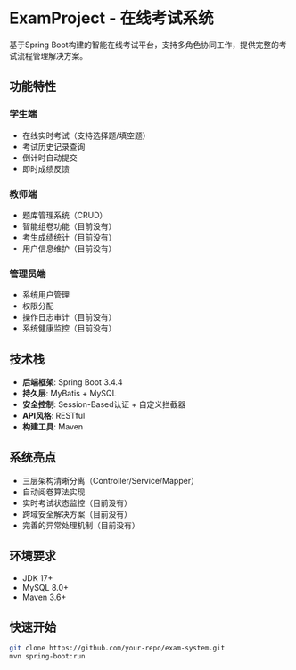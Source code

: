 # ExamProject - 在线考试系统

基于Spring Boot构建的智能在线考试平台，支持多角色协同工作，提供完整的考试流程管理解决方案。

## 功能特性

### 学生端
- 在线实时考试（支持选择题/填空题）
- 考试历史记录查询
- 倒计时自动提交
- 即时成绩反馈

### 教师端
- 题库管理系统（CRUD）
- 智能组卷功能（目前没有）
- 考生成绩统计（目前没有）
- 用户信息维护（目前没有）

### 管理员端
- 系统用户管理
- 权限分配
- 操作日志审计（目前没有）
- 系统健康监控（目前没有）

## 技术栈
- **后端框架**: Spring Boot 3.4.4
- **持久层**: MyBatis + MySQL
- **安全控制**: Session-Based认证 + 自定义拦截器
- **API风格**: RESTful
- **构建工具**: Maven

## 系统亮点
- 三层架构清晰分离（Controller/Service/Mapper）
- 自动阅卷算法实现
- 实时考试状态监控（目前没有）
- 跨域安全解决方案（目前没有）
- 完善的异常处理机制（目前没有）

## 环境要求
- JDK 17+
- MySQL 8.0+
- Maven 3.6+

## 快速开始
```bash
git clone https://github.com/your-repo/exam-system.git
mvn spring-boot:run
